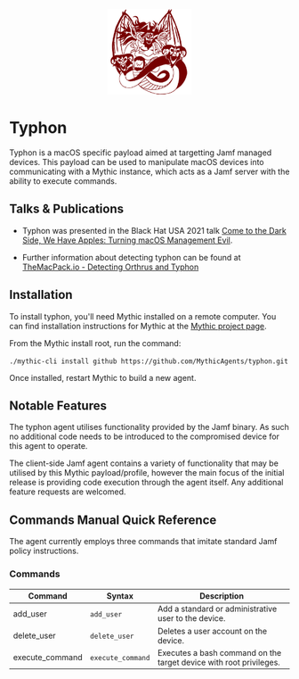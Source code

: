 <p align="center">
  <img alt="Typhon Logo" src="agent_icons/typhon.svg" height="30%" width="30%">
</p>

# Typhon

Typhon is a macOS specific payload aimed at targetting Jamf managed devices. This payload can be used to manipulate macOS devices into communicating with a Mythic instance, which acts as a Jamf server with the ability to execute commands.

## Talks & Publications

- Typhon was presented in the Black Hat USA 2021 talk [Come to the Dark Side, We Have Apples: Turning macOS Management Evil](https://www.blackhat.com/us-21/briefings/schedule/index.html#come-to-the-dark-side-we-have-apples-turning-macos-management-evil-23582).

- Further information about detecting typhon can be found at [TheMacPack.io - Detecting Orthrus and Typhon](https://themacpack.io/posts/Detecting-Orthrus-and-Typhon/)

## Installation
To install typhon, you'll need Mythic installed on a remote computer. You can find installation instructions for Mythic at the [Mythic project page](https://github.com/its-a-feature/Mythic/).

From the Mythic install root, run the command:

`./mythic-cli install github https://github.com/MythicAgents/typhon.git`

Once installed, restart Mythic to build a new agent.

## Notable Features

The typhon agent utilises functionality provided by the Jamf binary. As such no additional code needs to be introduced to the compromised device for this agent to operate.

The client-side Jamf agent contains a variety of functionality that may be utilised by this Mythic payload/profile, however the main focus of the initial release is providing code execution through the agent itself. Any additional feature requests are welcomed. 

## Commands Manual Quick Reference

The agent currently employs three commands that imitate standard Jamf policy instructions.

### Commands 

Command | Syntax | Description
------- | ------ | -----------
add_user | `add_user` | Add a standard or administrative user to the device.
delete_user | `delete_user` | Deletes a user account on the device.
execute_command | `execute_command` | Executes a bash command on the target device with root privileges.

